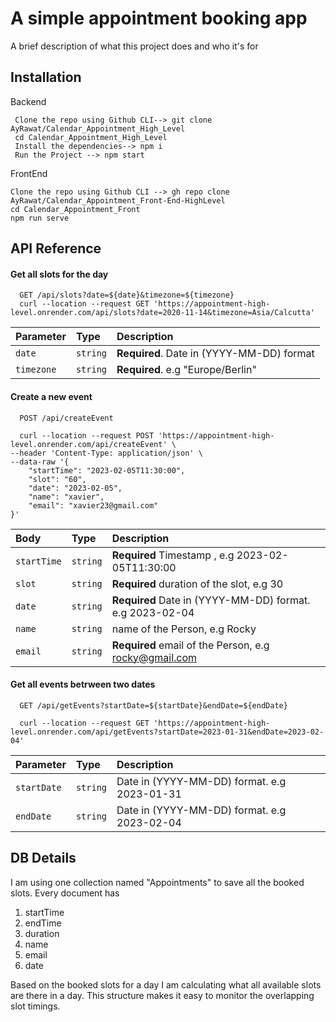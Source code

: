 
# A simple appointment booking app

A brief description of what this project does and who it's for


## Installation

Backend

```
 Clone the repo using Github CLI--> git clone AyRawat/Calendar_Appointment_High_Level 
 cd Calendar_Appointment_High_Level
 Install the dependencies--> npm i
 Run the Project --> npm start
```

FrontEnd

```
Clone the repo using Github CLI --> gh repo clone AyRawat/Calendar_Appointment_Front-End-HighLevel
cd Calendar_Appointment_Front
npm run serve
```
    
## API Reference

#### Get all slots for the day

```http
  GET /api/slots?date=${date}&timezone=${timezone}
  curl --location --request GET 'https://appointment-high-level.onrender.com/api/slots?date=2020-11-14&timezone=Asia/Calcutta'
```

| Parameter | Type     | Description                |
| :-------- | :------- | :------------------------- |
| `date` | `string` | **Required**. Date in (YYYY-MM-DD) format |
| `timezone` | `string` | **Required**. e.g "Europe/Berlin" |

#### Create a new event

```http
  POST /api/createEvent

  curl --location --request POST 'https://appointment-high-level.onrender.com/api/createEvent' \
--header 'Content-Type: application/json' \
--data-raw '{
    "startTime": "2023-02-05T11:30:00",
    "slot": "60",
    "date": "2023-02-05",
    "name": "xavier",
    "email": "xavier23@gmail.com"
}'
```

| Body | Type     | Description                       |
| :-------- | :------- | :-------------------------------- |
| `startTime`| `string` |**Required** Timestamp , e.g 2023-02-05T11:30:00 |
| `slot`| `string` | **Required** duration of the slot, e.g 30 |
| `date`| `string` | **Required**  Date in (YYYY-MM-DD) format. e.g 2023-02-04 |
| `name`| `string` |name of the Person, e.g Rocky |
| `email`| `string` | **Required** email of the Person, e.g rocky@gmail.com |



#### Get all events betrween two dates

```http
  GET /api/getEvents?startDate=${startDate}&endDate=${endDate}

  curl --location --request GET 'https://appointment-high-level.onrender.com/api/getEvents?startDate=2023-01-31&endDate=2023-02-04'
```

| Parameter | Type     | Description                       |
| :-------- | :------- | :-------------------------------- |
| `startDate`| `string` |  Date in (YYYY-MM-DD) format. e.g 2023-01-31 |
| `endDate`| `string` |  Date in (YYYY-MM-DD) format. e.g 2023-02-04 |



## DB Details

I am using one collection named  "Appointments" to save all the booked slots. 
 Every document has 
  1. startTime
  2. endTime
  3. duration
  4. name
  5. email
  6. date

  Based on the booked slots for a day I am calculating what all available slots are there in a day.
  This structure makes it easy to monitor the overlapping slot timings. 


